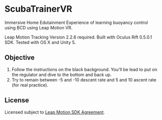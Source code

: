 # ScubaTrainerVR

Immersive Home Edutainment Experience of learning buoyancy control using BCD using Leap Motion VR.

Leap Motion Tracking Version 2.2.6 required.
Built with Oculus Rift 0.5.0.1 SDK.
Tested with OS X and Unity 5.

## Objective

1. Follow the instructions on the black background. You'll be lead to put on the regulator and dive to the bottom and back up.
1. Try to remain between -5 and -10 descent rate and 5 and 10 ascent rate (for real practice).

## License

Licensed subject to [Leap Motion SDK Agreement](https://central.leapmotion.com/agreements/SdkAgreement).

